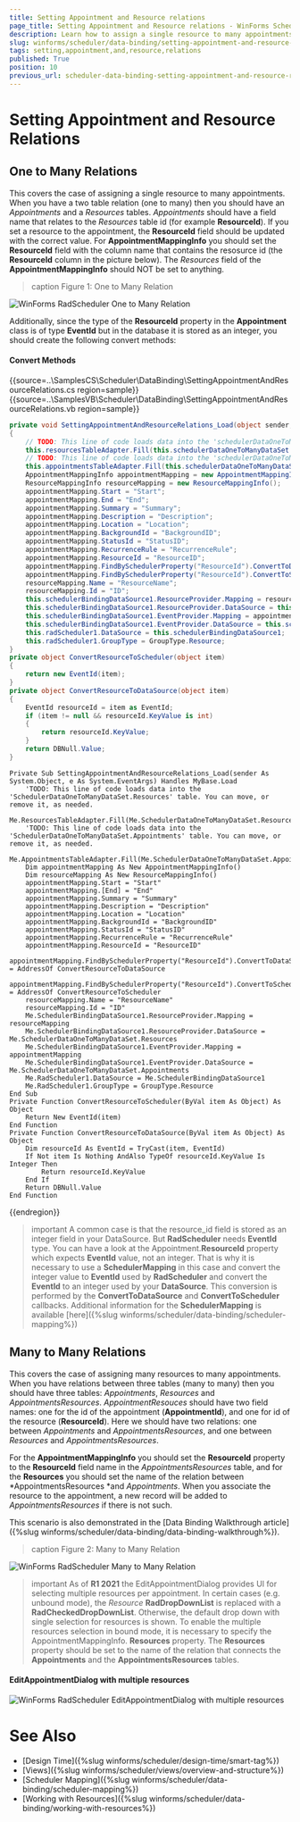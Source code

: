 ```yaml
---
title: Setting Appointment and Resource relations
page_title: Setting Appointment and Resource relations - WinForms Scheduler Control
description: Learn how to assign a single resource to many appointments in WinForms Scheduler. 
slug: winforms/scheduler/data-binding/setting-appointment-and-resource-relations
tags: setting,appointment,and,resource,relations
published: True
position: 10
previous_url: scheduler-data-binding-setting-appointment-and-resource-relations
---
```


# Setting Appointment and Resource Relations

## One to Many Relations

This covers the case of assigning a single resource to many appointments. When you have a two table relation (one to many) then you should have an *Appointments* and a *Resources* tables. *Appointments* should have a field name that relates to the *Resources* table id (for example __ResourceId__). If you set a resource to the appointment, the __ResourceId__ field should be updated with the correct value. For __AppointmentMappingInfo__ you should set the __ResourceId__ field with the column name that contains the resosurce id (the __ResourceId__ column in the picture below). The *Resources* field of the __AppointmentMappingInfo__ should NOT be set to anything.

>caption Figure 1: One to Many Relation

![WinForms RadScheduler One to Many Relation](images/scheduler-data-binding-setting-appointment-and-resource-relations001.png)

Additionally, since the type of the __ResourceId__ property in the __Appointment__ class is of type __EventId__ but in the database it is stored as an integer, you should create the following convert methods:

#### Convert Methods

{{source=..\SamplesCS\Scheduler\DataBinding\SettingAppointmentAndResourceRelations.cs region=sample}} 
{{source=..\SamplesVB\Scheduler\DataBinding\SettingAppointmentAndResourceRelations.vb region=sample}} 

````C#
private void SettingAppointmentAndResourceRelations_Load(object sender, EventArgs e)
{
    // TODO: This line of code loads data into the 'schedulerDataOneToManyDataSet.Resources' table. You can move, or remove it, as needed.
    this.resourcesTableAdapter.Fill(this.schedulerDataOneToManyDataSet.Resources);
    // TODO: This line of code loads data into the 'schedulerDataOneToManyDataSet.Appointments' table. You can move, or remove it, as needed.
    this.appointmentsTableAdapter.Fill(this.schedulerDataOneToManyDataSet.Appointments);
    AppointmentMappingInfo appointmentMapping = new AppointmentMappingInfo();
    ResourceMappingInfo resourceMapping = new ResourceMappingInfo();
    appointmentMapping.Start = "Start";
    appointmentMapping.End = "End";
    appointmentMapping.Summary = "Summary";
    appointmentMapping.Description = "Description";
    appointmentMapping.Location = "Location";
    appointmentMapping.BackgroundId = "BackgroundID";
    appointmentMapping.StatusId = "StatusID";
    appointmentMapping.RecurrenceRule = "RecurrenceRule";
    appointmentMapping.ResourceId = "ResourceID";
    appointmentMapping.FindBySchedulerProperty("ResourceId").ConvertToDataSource = ConvertResourceToDataSource;
    appointmentMapping.FindBySchedulerProperty("ResourceId").ConvertToScheduler = ConvertResourceToScheduler;
    resourceMapping.Name = "ResourceName";
    resourceMapping.Id = "ID";
    this.schedulerBindingDataSource1.ResourceProvider.Mapping = resourceMapping;
    this.schedulerBindingDataSource1.ResourceProvider.DataSource = this.schedulerDataOneToManyDataSet.Resources;
    this.schedulerBindingDataSource1.EventProvider.Mapping = appointmentMapping;
    this.schedulerBindingDataSource1.EventProvider.DataSource = this.schedulerDataOneToManyDataSet.Appointments;
    this.radScheduler1.DataSource = this.schedulerBindingDataSource1;
    this.radScheduler1.GroupType = GroupType.Resource;
}
private object ConvertResourceToScheduler(object item)
{
    return new EventId(item);
}
private object ConvertResourceToDataSource(object item)
{
    EventId resourceId = item as EventId;
    if (item != null && resourceId.KeyValue is int)
    {
        return resourceId.KeyValue;
    }
    return DBNull.Value;
}

````
````VB.NET
Private Sub SettingAppointmentAndResourceRelations_Load(sender As System.Object, e As System.EventArgs) Handles MyBase.Load
    'TODO: This line of code loads data into the 'SchedulerDataOneToManyDataSet.Resources' table. You can move, or remove it, as needed.
    Me.ResourcesTableAdapter.Fill(Me.SchedulerDataOneToManyDataSet.Resources)
    'TODO: This line of code loads data into the 'SchedulerDataOneToManyDataSet.Appointments' table. You can move, or remove it, as needed.
    Me.AppointmentsTableAdapter.Fill(Me.SchedulerDataOneToManyDataSet.Appointments)
    Dim appointmentMapping As New AppointmentMappingInfo()
    Dim resourceMapping As New ResourceMappingInfo()
    appointmentMapping.Start = "Start"
    appointmentMapping.[End] = "End"
    appointmentMapping.Summary = "Summary"
    appointmentMapping.Description = "Description"
    appointmentMapping.Location = "Location"
    appointmentMapping.BackgroundId = "BackgroundID"
    appointmentMapping.StatusId = "StatusID"
    appointmentMapping.RecurrenceRule = "RecurrenceRule"
    appointmentMapping.ResourceId = "ResourceID"
    appointmentMapping.FindBySchedulerProperty("ResourceId").ConvertToDataSource = AddressOf ConvertResourceToDataSource
    appointmentMapping.FindBySchedulerProperty("ResourceId").ConvertToScheduler = AddressOf ConvertResourceToScheduler
    resourceMapping.Name = "ResourceName"
    resourceMapping.Id = "ID"
    Me.SchedulerBindingDataSource1.ResourceProvider.Mapping = resourceMapping
    Me.SchedulerBindingDataSource1.ResourceProvider.DataSource = Me.SchedulerDataOneToManyDataSet.Resources
    Me.SchedulerBindingDataSource1.EventProvider.Mapping = appointmentMapping
    Me.SchedulerBindingDataSource1.EventProvider.DataSource = Me.SchedulerDataOneToManyDataSet.Appointments
    Me.RadScheduler1.DataSource = Me.SchedulerBindingDataSource1
    Me.RadScheduler1.GroupType = GroupType.Resource
End Sub
Private Function ConvertResourceToScheduler(ByVal item As Object) As Object
    Return New EventId(item)
End Function
Private Function ConvertResourceToDataSource(ByVal item As Object) As Object
    Dim resourceId As EventId = TryCast(item, EventId)
    If Not item Is Nothing AndAlso TypeOf resourceId.KeyValue Is Integer Then
        Return resourceId.KeyValue
    End If
    Return DBNull.Value
End Function

````

{{endregion}} 

>important A common case is that the resource_id field is stored as an integer field in your DataSource. But **RadScheduler** needs **EventId** type. You can have a look at the Appointment.**ResourceId** property which expects **EventId** value, not an integer. That is why it is necessary to use a **SchedulerMapping** in this case and convert the integer value to **EventId** used by **RadScheduler** and convert the **EventId** to an integer used by your **DataSource**. This conversion is performed by the **ConvertToDataSource** and **ConvertToScheduler** callbacks. Additional information for the **SchedulerMapping** is available [here]({%slug winforms/scheduler/data-binding/scheduler-mapping%})

## Many to Many Relations

This covers the case of assigning many resources to many appointments. When you have relations between three tables (many to many) then you should have three tables: *Appointments*, *Resources* and  *AppointmentsResources*. *AppointmentResouces* should have two field names: one for the id of the appointment (__AppointmentId__), and one for id of the resource (__ResourceId__). Here we should have two relations: one between *Appointments* and *AppointmentsResources*, and one between *Resources* and *AppointmentsResources*.

For the __AppointmentMappingInfo__ you should set the __ResourceId__ property to the __ResourceId__ field name in the *AppointmentsResources* table, and for the __Resources__ you should set the name of the relation between *AppointmentsResources *and *Appointments*. When you associate the resource to the appointment, a new record will be added to *AppointmentsResources* if there is not such.

This scenario is also demonstrated in the [Data Binding Walkthrough article]({%slug winforms/scheduler/data-binding/data-binding-walkthrough%}).

>caption Figure 2: Many to Many Relation

![WinForms RadScheduler Many to Many Relation](images/scheduler-data-binding-setting-appointment-and-resource-relations002.png)

>important As of **R1 2021** the EditAppointmentDialog provides UI for selecting multiple resources per appointment. In certain cases (e.g. unbound mode), the *Resource* **RadDropDownList** is replaced with a **RadCheckedDropDownList**. Otherwise, the default drop down with single selection for resources is shown. To enable the multiple resources selection in bound mode, it is necessary to specify the AppointmentMappingInfo. **Resources** property. The **Resources** property should be set to the name of the relation that connects the **Appointments** and the **AppointmentsResources** tables. 

#### EditAppointmentDialog with multiple resources

![WinForms RadScheduler EditAppointmentDialog with multiple resources](images/scheduler-winforms-scheduler-dialogs-editappointmentdialog003.png)


# See Also

* [Design Time]({%slug winforms/scheduler/design-time/smart-tag%})
* [Views]({%slug winforms/scheduler/views/overview-and-structure%})
* [Scheduler Mapping]({%slug winforms/scheduler/data-binding/scheduler-mapping%})
* [Working with Resources]({%slug winforms/scheduler/data-binding/working-with-resources%})
